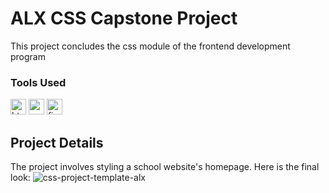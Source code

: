 # ALX CSS Capstone Project
This project concludes the css module of the frontend development program


### Tools Used
<img width="25" height="25" alt="html-5" src="https://github.com/user-attachments/assets/80bd50a3-c9f4-4c2e-93fb-e7d9d922b75b" />
<img width="25" height="25" alt="css-3" src="https://github.com/user-attachments/assets/c96f68e4-ea88-41c2-b9ad-b9e4159dc863" />
<img width="25" height="25" alt="figma" src="https://github.com/user-attachments/assets/bedcb20b-5899-4df8-a8a0-bf6fa98809d8" />


## Project Details
The project involves styling a school website's homepage. Here is the final look: 
<img alt="css-project-template-alx" src="https://github.com/user-attachments/assets/64b91f01-3da4-4dbc-93f3-51984c60ef5c" />




